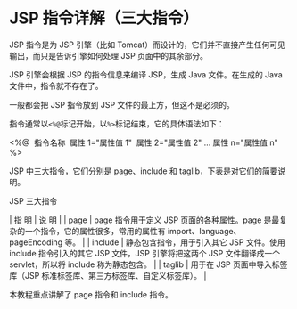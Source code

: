 # JSP 指令详解（三大指令）

JSP 指令是为 JSP 引擎（比如 Tomcat）而设计的，它们并不直接产生任何可见输出，而只是告诉引擎如何处理 JSP 页面中的其余部分。

JSP 引擎会根据 JSP 的指令信息来编译 JSP，生成 Java 文件。在生成的 Java 文件中，指令就不存在了。

一般都会把 JSP 指令放到 JSP 文件的最上方，但这不是必须的。

指令通常以`<%@`标记开始，以`%>`标记结束，它的具体语法如下：

<%@  指令名称  属性 1="属性值 1"  属性 2="属性值 2" ... 属性 n="属性值 n" %>

JSP 中三大指令，它们分别是 page、include 和 taglib，下表是对它们的简要说明。

JSP 三大指令

| 指 明 | 说 明 |
| page | page 指令用于定义 JSP 页面的各种属性。page 是最复杂的一个指令，它的属性很多，常用的属性有 import、language、pageEncoding 等。 |
| include | 静态包含指令，用于引入其它 JSP 文件。使用 include 指令引入的其它 JSP 文件，JSP 引擎将把这两个 JSP 文件翻译成一个 servlet，所以将 include 称为静态包含。 |
| taglib | 用于在 JSP 页面中导入标签库（JSP 标准标签库、第三方标签库、自定义标签库）。 |

本教程重点讲解了 page 指令和 include 指令。